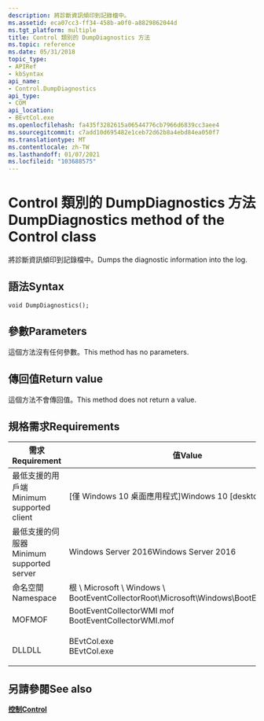 ```yaml
---
description: 將診斷資訊傾印到記錄檔中。
ms.assetid: eca07cc3-ff34-458b-a0f0-a8829862044d
ms.tgt_platform: multiple
title: Control 類別的 DumpDiagnostics 方法
ms.topic: reference
ms.date: 05/31/2018
topic_type:
- APIRef
- kbSyntax
api_name:
- Control.DumpDiagnostics
api_type:
- COM
api_location:
- BEvtCol.exe
ms.openlocfilehash: fa435f3282615a06544776cb7966d6839cc3aee4
ms.sourcegitcommit: c7add10d695482e1ceb72d62b8a4ebd84ea050f7
ms.translationtype: MT
ms.contentlocale: zh-TW
ms.lasthandoff: 01/07/2021
ms.locfileid: "103688575"
---
```

# <a name="dumpdiagnostics-method-of-the-control-class"></a><span data-ttu-id="f3d10-103">Control 類別的 DumpDiagnostics 方法</span><span class="sxs-lookup"><span data-stu-id="f3d10-103">DumpDiagnostics method of the Control class</span></span>

<span data-ttu-id="f3d10-104">將診斷資訊傾印到記錄檔中。</span><span class="sxs-lookup"><span data-stu-id="f3d10-104">Dumps the diagnostic information into the log.</span></span>

## <a name="syntax"></a><span data-ttu-id="f3d10-105">語法</span><span class="sxs-lookup"><span data-stu-id="f3d10-105">Syntax</span></span>


```mof
void DumpDiagnostics();
```



## <a name="parameters"></a><span data-ttu-id="f3d10-106">參數</span><span class="sxs-lookup"><span data-stu-id="f3d10-106">Parameters</span></span>

<span data-ttu-id="f3d10-107">這個方法沒有任何參數。</span><span class="sxs-lookup"><span data-stu-id="f3d10-107">This method has no parameters.</span></span>

## <a name="return-value"></a><span data-ttu-id="f3d10-108">傳回值</span><span class="sxs-lookup"><span data-stu-id="f3d10-108">Return value</span></span>

<span data-ttu-id="f3d10-109">這個方法不會傳回值。</span><span class="sxs-lookup"><span data-stu-id="f3d10-109">This method does not return a value.</span></span>

## <a name="requirements"></a><span data-ttu-id="f3d10-110">規格需求</span><span class="sxs-lookup"><span data-stu-id="f3d10-110">Requirements</span></span>



| <span data-ttu-id="f3d10-111">需求</span><span class="sxs-lookup"><span data-stu-id="f3d10-111">Requirement</span></span> | <span data-ttu-id="f3d10-112">值</span><span class="sxs-lookup"><span data-stu-id="f3d10-112">Value</span></span> |
|-------------------------------------|------------------------------------------------------------------------------------------------------|
| <span data-ttu-id="f3d10-113">最低支援的用戶端</span><span class="sxs-lookup"><span data-stu-id="f3d10-113">Minimum supported client</span></span><br/> | <span data-ttu-id="f3d10-114">\[僅 Windows 10 桌面應用程式\]</span><span class="sxs-lookup"><span data-stu-id="f3d10-114">Windows 10 \[desktop apps only\]</span></span><br/>                                                          |
| <span data-ttu-id="f3d10-115">最低支援的伺服器</span><span class="sxs-lookup"><span data-stu-id="f3d10-115">Minimum supported server</span></span><br/> | <span data-ttu-id="f3d10-116">Windows Server 2016</span><span class="sxs-lookup"><span data-stu-id="f3d10-116">Windows Server 2016</span></span><br/>                                                                       |
| <span data-ttu-id="f3d10-117">命名空間</span><span class="sxs-lookup"><span data-stu-id="f3d10-117">Namespace</span></span><br/>                | <span data-ttu-id="f3d10-118">根 \\ Microsoft \\ Windows \\ BootEventCollector</span><span class="sxs-lookup"><span data-stu-id="f3d10-118">Root\\Microsoft\\Windows\\BootEventCollector</span></span><br/>                                              |
| <span data-ttu-id="f3d10-119">MOF</span><span class="sxs-lookup"><span data-stu-id="f3d10-119">MOF</span></span><br/>                      | <dl> <span data-ttu-id="f3d10-120"><dt>BootEventCollectorWMI mof</dt></span><span class="sxs-lookup"><span data-stu-id="f3d10-120"><dt>BootEventCollectorWMI.mof</dt></span></span> </dl> |
| <span data-ttu-id="f3d10-121">DLL</span><span class="sxs-lookup"><span data-stu-id="f3d10-121">DLL</span></span><br/>                      | <dl> <span data-ttu-id="f3d10-122"><dt>BEvtCol.exe</dt></span><span class="sxs-lookup"><span data-stu-id="f3d10-122"><dt>BEvtCol.exe</dt></span></span> </dl>               |



## <a name="see-also"></a><span data-ttu-id="f3d10-123">另請參閱</span><span class="sxs-lookup"><span data-stu-id="f3d10-123">See also</span></span>

<dl> <dt>

[<span data-ttu-id="f3d10-124">**控制**</span><span class="sxs-lookup"><span data-stu-id="f3d10-124">**Control**</span></span>](control.md)
</dt> </dl>

 

 




